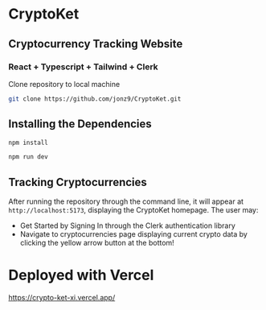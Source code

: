 # CryptoKet 
## Cryptocurrency Tracking Website 
### React + Typescript + Tailwind + Clerk

Clone repository to local machine

```bash
git clone https://github.com/jonz9/CryptoKet.git
```

## Installing the Dependencies

```bash
npm install
```
```bash
npm run dev
```

## Tracking Cryptocurrencies

After running the repository through the command line, it will appear at `http://localhost:5173`, displaying the CryptoKet homepage.
The user may:
- Get Started by Signing In through the Clerk authentication library
- Navigate to cryptocurrencies page displaying current crypto data by clicking the yellow arrow button at the bottom!

# Deployed with Vercel
https://crypto-ket-xi.vercel.app/
